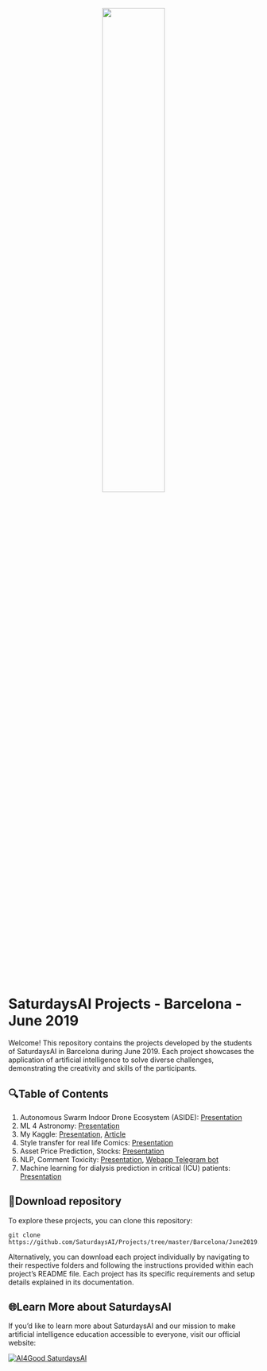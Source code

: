 <p align="center"><img width="50%" src="https://saturdaysai.github.io/saturdaysai/images/logo.png" /></p>

# SaturdaysAI Projects - Barcelona - June 2019

Welcome! This repository contains the projects developed by the students of SaturdaysAI in Barcelona during June 2019. Each project showcases the application of artificial intelligence to solve diverse challenges, demonstrating the creativity and skills of the participants.

## 🔍Table of Contents

1) Autonomous Swarm Indoor Drone Ecosystem (ASIDE): [Presentation](https://drive.google.com/file/d/1WPWUK3d1jTyrC2XQoaOu_WQG-r9oiiXi/view)
2) ML 4 Astronomy: [Presentation](https://docs.google.com/presentation/d/1sNPm62t975S9ZGqxsNBQHHn1leYuKv8EoEQVP21dX4A/edit#slide=id.p)
3) My Kaggle: [Presentation](https://docs.google.com/presentation/d/1SKMz6z8rMYPLgJxMiXxtwu4v7i7OxM83U8VOwI2F5_8/edit#slide=id.p), [Article](https://medium.com/saturdays-ai/kaggle-careercon-2019-competition-report-121-of-1449-top-9-21a1b7901af7)
4) Style transfer for real life Comics: [Presentation](https://drive.google.com/open?id=1tJSJfHGSVuuWTwg2CGMuaaMhkYwahERrN2ucy8iGOj8)
5) Asset Price Prediction, Stocks: [Presentation](https://drive.google.com/open?id=1KsFhk2wszUQtxLdeKnA1tvWc3YWwKvw2d9jJz4gBK4g)
6) NLP, Comment Toxicity: [Presentation](https://drive.google.com/open?id=1WRdjnz2YO4Y_aFhxz-xWBkSqe08zgqMXVegdwDuDSGY), [Webapp Telegram bot](https://qrgo.page.link/jCdMh)
7) Machine learning for dialysis prediction in critical (ICU) patients: [Presentation](https://drive.google.com/open?id=15v_kqSae7l7QLa0K4ghYKBfhVaC7pizMtlE4aP2Ilek)

## 💾Download repository

To explore these projects, you can clone this repository:
```
git clone https://github.com/SaturdaysAI/Projects/tree/master/Barcelona/June2019.git
```
Alternatively, you can download each project individually by navigating to their respective folders and following the instructions provided within each project’s README file.
Each project has its specific requirements and setup details explained in its documentation.

## 🌐Learn More about SaturdaysAI

If you’d like to learn more about SaturdaysAI and our mission to make artificial intelligence education accessible to everyone, visit our official website:

[![AI4Good SaturdaysAI](https://img.shields.io/badge/AI4Good-SaturdaysAI-orange)](https://saturdays.ai/)
